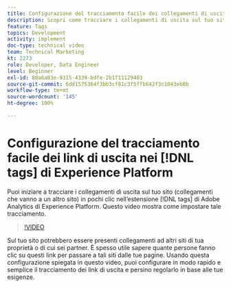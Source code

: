 ```yaml
---
title: Configurazione del tracciamento facile dei collegamenti di uscita nei tag di Experience Platform
description: Scopri come tracciare i collegamenti di uscita sul tuo sito (collegamenti che portano a un altro sito) in pochi clic nell’estensione Adobe Analytics nei tag di Experience Platform.
feature: Tags
topics: Development
activity: implement
doc-type: technical video
team: Technical Marketing
kt: 2273
role: Developer, Data Engineer
level: Beginner
exl-id: 80a6a83e-9315-4339-bdfe-2b1f11129403
source-git-commit: 6dd1575364f3bb3cf81c3f5ffb642f3c1043eb8b
workflow-type: tm+mt
source-wordcount: '145'
ht-degree: 100%

---
```


# Configurazione del tracciamento facile dei link di uscita nei [!DNL tags] di Experience Platform

Puoi iniziare a tracciare i collegamenti di uscita sul tuo sito (collegamenti che vanno a un altro sito) in pochi clic nell’estensione [!DNL tags] di Adobe Analytics di Experience Platform. Questo video mostra come impostare tale tracciamento.

>[!VIDEO](https://video.tv.adobe.com/v/25763/?quality=12&learn=on)

Sul tuo sito potrebbero essere presenti collegamenti ad altri siti di tua proprietà o di cui sei partner. È spesso utile sapere quante persone fanno clic su questi link per passare a tali siti dalle tue pagine. Usando questa configurazione spiegata in questo video, puoi configurare in modo rapido e semplice il tracciamento dei link di uscita e persino regolarlo in base alle tue esigenze.
